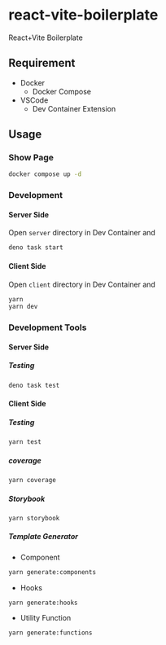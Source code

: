 # react-vite-boilerplate

React+Vite Boilerplate

## Requirement

- Docker
  - Docker Compose
- VSCode
  - Dev Container Extension

## Usage

### Show Page

```sh
docker compose up -d
```

### Development

#### Server Side

Open `server` directory in Dev Container and

```sh
deno task start
```

#### Client Side

Open `client` directory in Dev Container and

```sh
yarn
yarn dev
```

### Development Tools

#### Server Side

##### Testing

```sh
deno task test
```

#### Client Side

##### Testing

```sh
yarn test
```

##### coverage

```sh
yarn coverage
```

##### Storybook

```sh
yarn storybook
```

##### Template Generator

- Component

```sh
yarn generate:components
```

- Hooks

```sh
yarn generate:hooks
```

- Utility Function

```sh
yarn generate:functions
```
